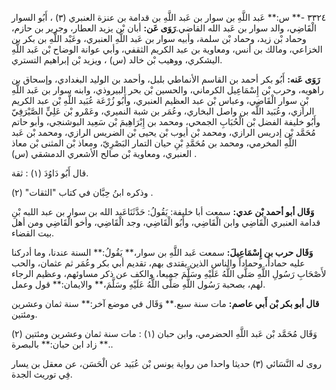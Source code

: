 ٣٣٢٤ -** س:** عَبد اللَّهِ بن سوار بن عَبد اللَّهِ بن قدامة بن عنزة العنبري (٣) ، أَبُو السوار الْقَاضِي، والد سوار بن عَبد الله القاضي.**رَوَى عَن:** أبان بْن يزيد العطار، وجرير بن حازم، وحماد بْن زيد، وحماد بْن سلمة، وأبيه سوار بن عَبد اللَّهِ العنبري، وعَبْد اللَّهِ بن بكر بن الخزاعي، ومالك بن أنس، ومعاوية بن عبد الكريم الثقفي، وأبي عوانة الوضاح بْن عَبد اللَّهِ اليشكري، ووهيب بْن خالد (س) ، ويزيد بْن إبراهيم التستري.

**رَوَى عَنه:** أَبُو بكر أحمد بن القاسم الأنماطي بلبل، وأحمد بن الوليد البغدادي، وإسحاق بن راهويه، وحرب بْن إِسْمَاعِيل الكرماني، والحسين بْن بحر البيروذي، وابنه سوار بن عَبد اللَّهِ بْنِ سوار الْقَاضِي، وعباس بْن عبد العظيم العنبري، وأَبُو زُرْعَة عُبَيد اللَّهِ بْن عبد الكريم الرازي، وعُبَيد اللَّه بن واصل البخاري، وعُمَر بن شبة النميري، وعَمْرو بْن عَلِيٍّ الصَّيْرَفِيّ وأَبُو خليفة الفضل بْن الْحُبَابِ الجمحي، ومحمد بن إِبْرَاهِيمَ بْن سَعِيد البوشنجي، وأبو حاتم مُحَمَّد بْن إدريس الرازي، ومحمد بْن أيوب بْن يحيى بْن الضريس الرازي، ومحمد بْن عَبد اللَّهِ المخرمي، ومحمد بن مُحَمَّدِ بْنِ حيان التمار البَصْرِيّ، ومعاذ بْن المثنى بْن معاذ العنبري، ومعاوية بْن صالح الأشعري الدمشقي (س) .

قال أَبُو دَاوُدَ (١) : ثقة.

وذكره ابنُ حِبَّان في كتاب "الثقات" (٢) .

**وَقَال أبو أحمد بْن عدي:** سمعت أبا خليفة: يَقُولُ: حَدَّثَنَاعَبد الله بن سوار بن عبد اللبه بْنِ قدامة العنبري الْقَاضِي وابن الْقَاضِي، وأَبُو الْقَاضِي، وجد الْقَاضِي، وأخو الْقَاضِي ومن أهل بيت القضاء.

**وَقَال حرب بن إِسْمَاعِيلَ:** سمعت عَبد اللَّهِ بن سوار،** يَقُولُ:** السنة عندنا، وما أدركنا عليه حماداً، وحماداً والناس الذين يقتدى بهم، تقديم أبي بكر وعُمَر ثم عثمان، والحب لأَصْحَابِ رَسُولِ اللَّهِ صَلَّى اللَّهُ عَلَيْهِ وسَلَّمَ جميعا، والكف عن ذكر مساوئهم، وعظيم الرجاء لهم، بصحبة رَسُول اللَّهِ صَلَّى اللَّهُ عَلَيْهِ وسَلَّمَ،** والايمان:** قول وعمل.

**قال أبو بكر بْن أَبي عاصم:** مات سنة سبع.** وَقَال في موضع آخر:** سنة ثمان وعشرين ومئتين.

وَقَال مُحَمَّد بْن عَبد اللَّهِ الحضرمي، وابن حبان (١) : مات سنة ثمان وعشرين ومئتين (٢) .** زاد ابن حبان:** بالبصرة.

روى له النَّسَائي (٣) حديثا واحدا من رواية يونس بْن عُبَيد عن الْحَسَن، عن معقل بن يسار فِي توريث الجدة.